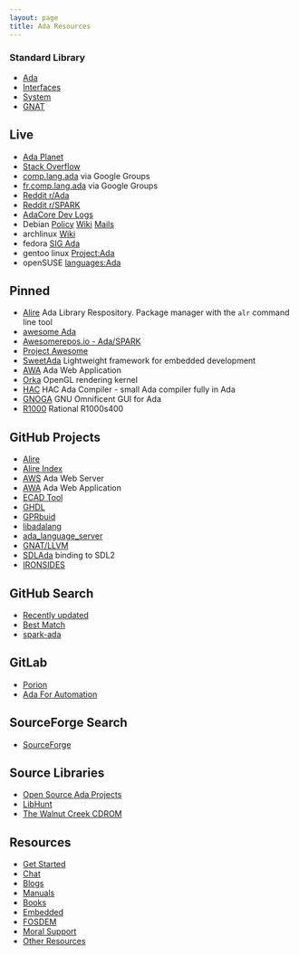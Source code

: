 ```yaml
---
layout: page
title: Ada Resources
---
```


### Standard Library

- [Ada](/ada/man/ada/)
- [Interfaces](/ada/man/interfaces/)
- [System](/ada/man/system/)
- [GNAT](/ada/man/gnat/)

## Live
- [Ada Planet](https://www.laeran.pl/adaplanet/i/)
- [Stack Overflow](https://stackoverflow.com/questions/tagged/ada)
- [comp.lang.ada](https://groups.google.com/forum/#!forum/comp.lang.ada) via Google Groups
- [fr.comp.lang.ada](https://groups.google.com/forum/#!forum/fr.comp.lang.ada) via Google Groups
- [Reddit r/Ada](https://www.reddit.com/r/ada/)
- [Reddit r/SPARK](https://www.reddit.com/r/spark/)
- [AdaCore Dev Logs](https://www.adacore.com/devlog)
- Debian [Policy](https://people.debian.org/~lbrenta/debian-ada-policy.html) [Wiki](https://wiki.debian.org/Ada) [Mails](https://lists.debian.org/debian-ada/)
- archlinux [Wiki](https://wiki.archlinux.org/title/Ada)
- fedora [SIG Ada](https://fedoraproject.org/wiki/SIGs/Ada?rd=Ada#Ada_Special_Interest_Group)
- gentoo linux [Project:Ada](https://wiki.gentoo.org/wiki/Project:Ada)
- openSUSE [languages:Ada](https://build.opensuse.org/project/show/home:vibondare:devel:languages:Ada)

## Pinned
- [Alire](/ada/alire/) Ada Library Respository. Package manager with the
`alr` command line tool
- [awesome Ada](https://github.com/ohenley/awesome-ada)
- [Awesomerepos.io - Ada/SPARK](https://awesomerepos.io/awesome/ohenley/awesome-ada)
- [Project Awesome](https://project-awesome.org/ohenley/awesome-ada)
- [SweetAda](http://www.sweetada.org) Lightweight framework for embedded development
- [AWA](https://ada-awa.readthedocs.io/) Ada Web Application
- [Orka](https://orka-engine.netlify.app) OpenGL rendering kernel
- [HAC](https://hacadacompiler.sourceforge.io) HAC Ada Compiler - small Ada compiler fully in Ada
- [GNOGA](http://gnoga.com) GNU Omnificent GUI for Ada
- [R1000](http://datamuseum.dk/wiki/Rational/R1000s400) Rational R1000s400

## GitHub Projects
- [Alire](https://github.com/alire-project/alire)
- [Alire Index](https://github.com/alire-project/alire-index)
- [AWS](https://github.com/AdaCore/aws) Ada Web Server
- [AWA](https://github.com/stcarrez/ada-awa) Ada Web Application
- [ECAD Tool](https://github.com/Blunk-electronic/ET)
- [GHDL](https://github.com/ghdl/ghdl)
- [GPRbuid](https://github.com/AdaCore/gprbuild)
- [libadalang](https://github.com/AdaCore/libadalang)
- [ada_language_server](https://github.com/AdaCore/ada_language_server)
- [GNAT/LLVM](https://github.com/AdaCore/gnat-llvm)
- [SDLAda](https://github.com/Lucretia/sdlada) binding to SDL2
- [IRONSIDES](https://github.com/mcejp/IRONSIDES)

## GitHub Search
- [Recently updated](https://github.com/topics/ada?l=ada&o=desc&s=updated)
- [Best Match](https://github.com/topics/ada?l=ada&o=desc&s=)
- [spark-ada](https://github.com/topics/spark-ada)

## GitLab
- [Porion](https://gitlab.com/stcarrez/porion)
- [Ada For Automation](https://gitlab.com/ada-for-automation/ada-for-automation)

## SourceForge Search
- [SourceForge](https://sourceforge.net/directory/language:ada/?q=Ada)

## Source Libraries
- [Open Source Ada Projects](https://opensourcelibs.com/libs/ada)
- [LibHunt](https://www.libhunt.com/l/ada)
- [The Walnut Creek CDROM](http://archive.adaic.com/ase/index.html)

## Resources
- [Get Started](getstarted/)
- [Chat](/ada/chat/)
- [Blogs](/ada/blogs/)
- [Manuals](/ada/manuals/)
- [Books](/ada/books/)
- [Embedded](/ada/embedded/)
- [FOSDEM](/ada/fosdem/)
- [Moral Support](/ada/moral/)
- [Other Resources](/ada/other/)
